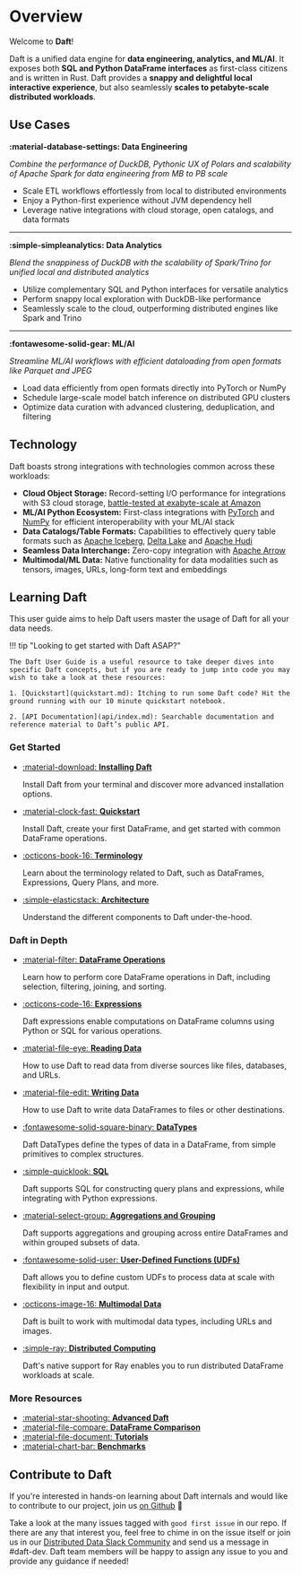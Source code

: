 # Overview

Welcome to **Daft**!

Daft is a unified data engine for **data engineering, analytics, and ML/AI**. It exposes both **SQL and Python DataFrame interfaces** as first-class citizens and is written in Rust. Daft provides a **snappy and delightful local interactive experience**, but also seamlessly **scales to petabyte-scale distributed workloads**.

## Use Cases

**:material-database-settings: Data Engineering**

*Combine the performance of DuckDB, Pythonic UX of Polars and scalability of Apache Spark for data engineering from MB to PB scale*

- Scale ETL workflows effortlessly from local to distributed environments
- Enjoy a Python-first experience without JVM dependency hell
- Leverage native integrations with cloud storage, open catalogs, and data formats
---

**:simple-simpleanalytics: Data Analytics**

*Blend the snappiness of DuckDB with the scalability of Spark/Trino for unified local and distributed analytics*

- Utilize complementary SQL and Python interfaces for versatile analytics
- Perform snappy local exploration with DuckDB-like performance
- Seamlessly scale to the cloud, outperforming distributed engines like Spark and Trino
---

**:fontawesome-solid-gear: ML/AI**

*Streamline ML/AI workflows with efficient dataloading from open formats like Parquet and JPEG*

- Load data efficiently from open formats directly into PyTorch or NumPy
- Schedule large-scale model batch inference on distributed GPU clusters
- Optimize data curation with advanced clustering, deduplication, and filtering

## Technology

Daft boasts strong integrations with technologies common across these workloads:

* **Cloud Object Storage:** Record-setting I/O performance for integrations with S3 cloud storage, [battle-tested at exabyte-scale at Amazon](https://aws.amazon.com/blogs/opensource/amazons-exabyte-scale-migration-from-apache-spark-to-ray-on-amazon-ec2/)
* **ML/AI Python Ecosystem:** First-class integrations with [PyTorch](https://pytorch.org/) and [NumPy](https://numpy.org/) for efficient interoperability with your ML/AI stack
* **Data Catalogs/Table Formats:** Capabilities to effectively query table formats such as [Apache Iceberg](https://iceberg.apache.org/), [Delta Lake](https://delta.io/) and [Apache Hudi](https://hudi.apache.org/)
* **Seamless Data Interchange:** Zero-copy integration with [Apache Arrow](https://arrow.apache.org/docs/index.html)
* **Multimodal/ML Data:** Native functionality for data modalities such as tensors, images, URLs, long-form text and embeddings

## Learning Daft

This user guide aims to help Daft users master the usage of Daft for all your data needs.

!!! tip "Looking to get started with Daft ASAP?"

    The Daft User Guide is a useful resource to take deeper dives into specific Daft concepts, but if you are ready to jump into code you may wish to take a look at these resources:

    1. [Quickstart](quickstart.md): Itching to run some Daft code? Hit the ground running with our 10 minute quickstart notebook.

    2. [API Documentation](api/index.md): Searchable documentation and reference material to Daft’s public API.

### Get Started

<div class="grid cards" markdown>

- [:material-download: **Installing Daft**](install.md)

    Install Daft from your terminal and discover more advanced installation options.

- [:material-clock-fast: **Quickstart**](quickstart.md)

    Install Daft, create your first DataFrame, and get started with common DataFrame operations.

- [:octicons-book-16: **Terminology**](terms.md)

    Learn about the terminology related to Daft, such as DataFrames, Expressions, Query Plans, and more.

- [:simple-elasticstack: **Architecture**](resources/architecture.md)

    Understand the different components to Daft under-the-hood.

</div>

### Daft in Depth

<div class="grid cards" markdown>

- [:material-filter: **DataFrame Operations**](core_concepts.md#dataframe)

    Learn how to perform core DataFrame operations in Daft, including selection, filtering, joining, and sorting.

- [:octicons-code-16: **Expressions**](core_concepts.md#expressions)

    Daft expressions enable computations on DataFrame columns using Python or SQL for various operations.

- [:material-file-eye: **Reading Data**](core_concepts.md#reading-data)

    How to use Daft to read data from diverse sources like files, databases, and URLs.

- [:material-file-edit: **Writing Data**](core_concepts.md#reading-data)

    How to use Daft to write data DataFrames to files or other destinations.

- [:fontawesome-solid-square-binary: **DataTypes**](core_concepts.md#datatypes)

    Daft DataTypes define the types of data in a DataFrame, from simple primitives to complex structures.

- [:simple-quicklook: **SQL**](core_concepts.md#sql)

    Daft supports SQL for constructing query plans and expressions, while integrating with Python expressions.

- [:material-select-group: **Aggregations and Grouping**](core_concepts.md#aggregations-and-grouping)

    Daft supports aggregations and grouping across entire DataFrames and within grouped subsets of data.

- [:fontawesome-solid-user: **User-Defined Functions (UDFs)**](core_concepts.md#user-defined-functions-udf)

    Daft allows you to define custom UDFs to process data at scale with flexibility in input and output.

- [:octicons-image-16: **Multimodal Data**](core_concepts.md#multimodal-data)

    Daft is built to work with multimodal data types, including URLs and images.

- [:simple-ray: **Distributed Computing**](distributed.md)

    Daft's native support for Ray enables you to run distributed DataFrame workloads at scale.

</div>

### More Resources

<div class="grid cards" markdown>

- [:material-star-shooting: **Advanced Daft**](advanced/memory.md)
- [:material-file-compare: **DataFrame Comparison**](resources/dataframe_comparison.md)
- [:material-file-document: **Tutorials**](resources/tutorials.md)
- [:material-chart-bar: **Benchmarks**](resources/benchmarks/tpch.md)

</div>

## Contribute to Daft

If you're interested in hands-on learning about Daft internals and would like to contribute to our project, join us [on Github](https://github.com/Eventual-Inc/Daft) 🚀

Take a look at the many issues tagged with `good first issue` in our repo. If there are any that interest you, feel free to chime in on the issue itself or join us in our [Distributed Data Slack Community](https://join.slack.com/t/dist-data/shared_invite/zt-2e77olvxw-uyZcPPV1SRchhi8ah6ZCtg) and send us a message in #daft-dev. Daft team members will be happy to assign any issue to you and provide any guidance if needed!

<!-- ## Frequently Asked Questions

todo(docs - jay): Add answers to each and more questions if necessary

??? quote "What does Daft do well? (or What should I use Daft for?)"

    todo(docs): this is from 10 min quickstart, filler answer for now

    Daft is the right tool for you if you are working with:

    - **Large datasets** that don't fit into memory or would benefit from parallelization
    - **Multimodal data types** such as images, JSON, vector embeddings, and tensors
    - **Formats that support data skipping** through automatic partition pruning and stats-based file pruning for filter predicates
    - **ML workloads** that would benefit from interact computation within a DataFrame (via UDFs)

??? quote "What should I *not* use Daft for?"

??? quote "How do I know if Daft is the right framework for me?"

    See [DataFrame Comparison](resources/dataframe_comparison.md)

??? quote "What is the difference between Daft and Ray?"

??? quote "What is the difference between Daft and Spark?"

??? quote "How does Daft perform at large scales vs other data engines?"

    See [Benchmarks](resources/benchmarks/tpch.md)

??? quote "What is the technical architecture of Daft?"

    See [Technical Architecture](resources/architecture.md)

??? quote "Does Daft perform any telemetry?"

    See [Telemetry](resources/telemetry.md) -->
